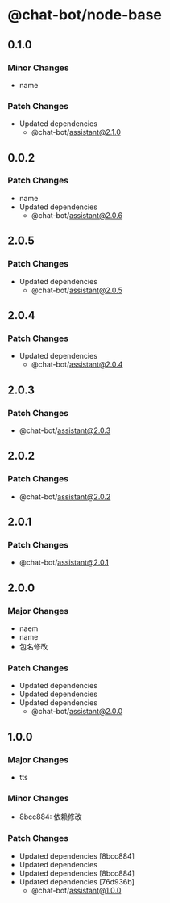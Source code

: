 # @chat-bot/node-base

## 0.1.0

### Minor Changes

- name

### Patch Changes

- Updated dependencies
  - @chat-bot/assistant@2.1.0

## 0.0.2

### Patch Changes

- name
- Updated dependencies
  - @chat-bot/assistant@2.0.6

## 2.0.5

### Patch Changes

- Updated dependencies
  - @chat-bot/assistant@2.0.5

## 2.0.4

### Patch Changes

- Updated dependencies
  - @chat-bot/assistant@2.0.4

## 2.0.3

### Patch Changes

- @chat-bot/assistant@2.0.3

## 2.0.2

### Patch Changes

- @chat-bot/assistant@2.0.2

## 2.0.1

### Patch Changes

- @chat-bot/assistant@2.0.1

## 2.0.0

### Major Changes

- naem
- name
- 包名修改

### Patch Changes

- Updated dependencies
- Updated dependencies
- Updated dependencies
  - @chat-bot/assistant@2.0.0

## 1.0.0

### Major Changes

- tts

### Minor Changes

- 8bcc884: 依赖修改

### Patch Changes

- Updated dependencies [8bcc884]
- Updated dependencies
- Updated dependencies [8bcc884]
- Updated dependencies [76d936b]
  - @chat-bot/assistant@1.0.0
